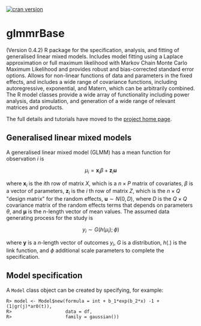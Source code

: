 [![cran version](http://www.r-pkg.org/badges/version/glmmrBase)](  https://CRAN.R-project.org/package=glmmrBase)

# glmmrBase
(Version 0.4.2)
R package for the specification, analysis, and fitting of generalised linear mixed models. Includes model fitting using a Laplace approximation or full maximum likelihood with Markov Chain Monte Carlo Maximum Likelihood and provides robust and bias-corrected standard error options. Allows for non-linear functions of data and parameters in the fixed effects, and includes a wide range of covariance functions, including autoregressive, exponential, and Matern, which can be arbitrarily combined. The R model classes provide a wide array of functionality including power analysis, data simulation, and generation of a wide range of relevant matrices and products.

The full details and tutorials have moved to the [project home page](https://samuel-watson.github.io/glmmr-web/).

## Generalised linear mixed models
A generalised linear mixed model (GLMM) has a mean function for observation $i$ is

$$
\mu_i = \mathbf{x}_i\beta + \mathbf{z}_i \mathbf{u}
$$

where $\mathbf{x}_i$ is the $i$th row of matrix $X$, which is a $n \times P$ matrix of covariates, $\beta$ is a vector of parameters, $\mathbf{z}_i$ is the $i$ th row 
of matrix $Z$, which is the $n \times Q$ "design matrix" for the random effects, $\mathbf{u} \sim N(0,D)$, where $D$ is the $Q \times Q$ covariance matrix of the 
random effects terms that depends on parameters $\theta$, and $\mathbf{\mu}$ is the $n$-length vector of mean values. The assumed data generating process for the study 
is 

$$
y_i \sim G(h(\mu_i);\phi)
$$

where $\mathbf{y}$ is a $n$-length vector of outcomes $y_i$, $G$ is a distribution, $h(.)$ is the link function, and $\phi$ additional scale parameters to complete the 
specification. 

## Model specification
A `Model` class object can be created by specifying, for example:
```
R> model <- Model$new(formula = int + b_1*exp(b_2*x) -1 + (1|gr(j)*ar0(t)),
R>                    data = df,
R>                    family = gaussian())
```

